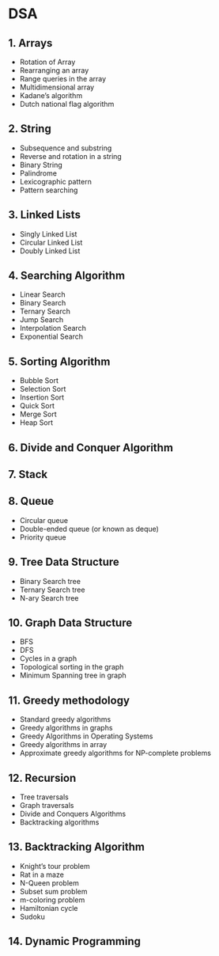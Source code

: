 # DSA
## 1. Arrays
- Rotation of Array
- Rearranging an array
- Range queries in the array
- Multidimensional array 
- Kadane’s algorithm
- Dutch national flag algorithm
## 2. String
- Subsequence and substring
- Reverse and rotation in a string
- Binary String
- Palindrome
- Lexicographic pattern
- Pattern searching
## 3. Linked Lists
- Singly Linked List
- Circular Linked List 
- Doubly Linked List
## 4. Searching Algorithm
- Linear Search
- Binary Search 
- Ternary Search
- Jump Search
- Interpolation Search 
- Exponential Search 
## 5. Sorting Algorithm
- Bubble Sort
- Selection Sort
- Insertion Sort
- Quick Sort
- Merge Sort
- Heap Sort
## 6. Divide and Conquer Algorithm
## 7. Stack
## 8. Queue
- Circular queue
- Double-ended queue (or known as deque)
- Priority queue 
## 9. Tree Data Structure
- Binary Search tree
- Ternary Search tree
- N-ary Search tree
## 10. Graph Data Structure
- BFS
- DFS
- Cycles in a graph
- Topological sorting in the graph
- Minimum Spanning tree in graph
## 11. Greedy methodology
- Standard greedy algorithms
- Greedy algorithms in graphs
- Greedy Algorithms in Operating Systems
- Greedy algorithms in array
- Approximate greedy algorithms for NP-complete problems
## 12. Recursion
- Tree traversals
- Graph traversals
- Divide and Conquers Algorithms
- Backtracking algorithms 
## 13. Backtracking Algorithm
- Knight’s tour problem
- Rat in a maze
- N-Queen problem
- Subset sum problem
- m-coloring problem
- Hamiltonian cycle
- Sudoku
## 14. Dynamic Programming
